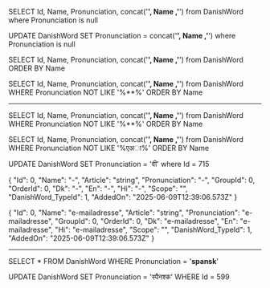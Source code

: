 SELECT Id, Name, Pronunciation, concat('**', Name ,'**') from DanishWord
where Pronunciation is null

UPDATE DanishWord
SET Pronunciation = concat('**', Name ,'**')
where Pronunciation is null

SELECT Id, Name, Pronunciation, concat('**', Name ,'**') from DanishWord
ORDER BY Name

SELECT Id, Name, Pronunciation, concat('**', Name ,'**') from DanishWord
WHERE Pronunciation NOT LIKE '%\*\*%'
ORDER BY Name

---

SELECT Id, Name, Pronunciation, concat('**', Name ,'**') from DanishWord
WHERE Pronunciation NOT LIKE '%\*\*%'
ORDER BY Name

SELECT Id, Name, Pronunciation, concat('**', Name ,'**') from DanishWord
WHERE Pronunciation NOT LIKE '%एअा%'
ORDER BY Name

UPDATE DanishWord
SET Pronunciation = 'वी'
where Id = 715

{
"Id": 0,
"Name": "-",
"Article": "string",
"Pronunciation": "-",
"GroupId": 0,
"OrderId": 0,
"Dk": "-",
"En": "-",
"Hi": "-",
"Scope": "",
"DanishWord_TypeId": 1,
"AddedOn": "2025-06-09T12:39:06.573Z"
}

{
"Id": 0,
"Name": "e-mailadresse",
"Article": "string",
"Pronunciation": "e-mailadresse",
"GroupId": 0,
"OrderId": 0,
"Dk": "e-mailadresse",
"En": "e-mailadresse",
"Hi": "e-mailadresse",
"Scope": "",
"DanishWord_TypeId": 1,
"AddedOn": "2025-06-09T12:39:06.573Z"
}

---

SELECT \* FROM DanishWord
WHERE Pronunciation = '**spansk**'

UPDATE DanishWord
SET Pronunciation = 'स्पैनश्क'
WHERE Id = 599
